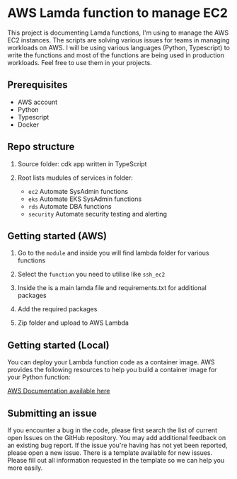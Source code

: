 # AWS Lamda function to manage EC2

This project is documenting Lamda functions, I'm using to manage the AWS EC2 instances. The scripts are solving various issues for teams in managing workloads on AWS. 
I will be using various languages (Python, Typescript) to write the functions and most of the functions are being used in production workloads. Feel free to use them in your projects.


## Prerequisites

* AWS account
* Python
* Typescript
* Docker


## Repo structure

1. Source folder: cdk app written in TypeScript

2. Root lists mudules of services in folder:
    * `ec2`             Automate SysAdmin functions
    * `eks`             Automate EKS SysAdmin functions
    * `rds`             Automate DBA functions
    * `security`        Automate security testing and alerting
    

## Getting started (AWS)

1. Go to the `module` and inside you will find lambda folder for various functions

2. Select the `function` you need to utilise like `ssh_ec2`

3. Inside the is a main lamda file and requirements.txt for additional packages

4. Add the required packages

5. Zip folder and upload to AWS Lambda



## Getting started (Local)

You can deploy your Lambda function code as a container image. AWS provides the following resources to help you build a container image for your Python function:

[AWS Documentation available here](https://docs.aws.amazon.com/lambda/latest/dg/python-image.html)



 ## Submitting an issue

 If you encounter a bug in the code, please first search the list of current open Issues on the GitHub repository. You may add additional feedback on an existing bug report. If the issue you're having has not yet been reported, please open a new issue. There is a template available for new issues. Please fill out all information requested in the template so we can help you more easily.
